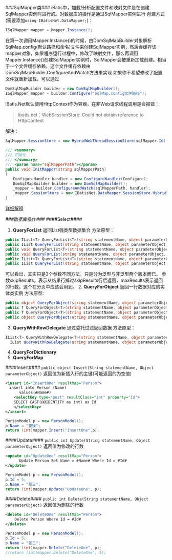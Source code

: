 ###SqlMapper类###
iBatis中，加载/分析配置文件和映射文件是在创建SqlMapper实例时进行的。对数据库的操作是通过SqlMapper实例进行
创建方式(需要添加`using IBatisNet.DataMapper;`)：
```c#
ISqlMapper mapper = Mapper.Instance();
```
在第一次调用Mapper.Instance()的时候，由DomSqlMapBuilder对象解析SqlMap.config(默认路径和命名)文件来创建SqlMapper实例，然后会缓存该mapper对象，如果程序运行过程中，修改了映射文件，那么再调用Mapper.Instance()创建SqlMapper实例时，SqlMapper会被重新加载创建。相当于一个文件缓存依赖，这个文件缓存依赖由DomSqlMapBuilder.ConfigureAndWatch方法来实现
如果你不希望修改了配置文件就重新加载，可以通过
```c#
DomSqlMapBuilder builder = new DomSqlMapBuilder();
ISqlMapper mapper = builder.Configure("SqlMap.config文件路径");
```
iBatis.Net默认使用HttpContext作为容器，在非Web请求线程调用是会报错：
> ibatis.net：WebSessionStore: Could not obtain reference to HttpContext

解决：
```c#
SqlMapper.SessionStore = new HybridWebThreadSessionStore(sqlMapper.Id);
 
/// <summary>
/// 初始化
/// </summary>
/// <param name="sqlMapperPath"></param>
public void InitMapper(string sqlMapperPath)
{
　　ConfigureHandler handler = new ConfigureHandler(Configure);
　　DomSqlMapBuilder builder = new DomSqlMapBuilder();
　　_mapper = builder.ConfigureAndWatch(sqlMapperPath, handler);
　　_mapper.SessionStore = new IBatisNet.DataMapper.SessionStore.HybridWebThreadSessionStore(_mapper.Id);
}
```
[详细解释](http://www.iloveher.cn/ibatis/hybridwebthreadsessionstore.html)

###数据库操作###
####Select####
1. **QueryForList**
  返回List<T>强类型数据集合
  方法原型：
  ```c#
  public IList<T> QueryForList<T>(string statementName, object parameterObject);
  public IList QueryForList(string statementName, object parameterObject);
  public void QueryForList<T>(string statementName, object parameterObject, IList<T> resultObject);
  public void QueryForList(string statementName, object parameterObject, IList resultObject);
  public IList<T> QueryForList<T>(string statementName, object parameterObject, int skipResults,int maxResults);
  public IList QueryForList(string statementName, object parameterObject, int skipResult
  ``` 
  可以看出，其实只是3个参数不同方法，只是分为泛型与非泛型两个版本而已。
  参数skipResults，表示从结果行掉过skipResults行后返回，maxResults表示返回的行数。这个在分页中应该会用到。
2. **QueryForObject**
  返回一行数据对应的实体类实例
  方法原型:
  ```c#
  public object QueryForObject(string statementName, object parameterObject);
  public T QueryForObject<T>(string statementName, object parameterObject);
  public T QueryForObject<T>(string statementName, object parameterObject, T instanceObject);
  public object QueryForObject(string statementName, object parameterObject, object resultObject)
  ```
3. **QueryWithRowDelegate**
  通过委托过滤返回数据
  方法原型：
  ```c#
  IList<T> QueryWithRowDelegate<T>(string statementName, object parameterObject, RowDelegate<T> rowDelegate);
    IList QueryWithRowDelegate(string statementName, object parameterObject, RowDelegate rowDelegate);
  ```
4. **QueryForDictionary**
5. **QueryForMap**

####Insert####
`public object Insert(String statementName, Object parameterObject)`
返回值为新插入行的主键(可能返回的为空值)
```xml
<insert id="InsertOne" resultMap="Person">
　insert into Person (Name)
      values(#Name#)
　  <selectKey type="post" resultClass="int" property="Id">
　  SELECT CAST(@@IDENTITY as int) as Id
　  </selectKey>
</insert>
```
```c#
PersonModel p = new PersonModel();
p.Name = "曹操";
return (int)mapper.Insert("InsertOne",p);
```

####Update####
`public int Update(String statementName, Object parameterObject)`
返回值为修改的行数
```xml
<update id="UpdateOne" resultMap="Person">
      Update Person Set Name = #Name# Where Id = #Id#
</update>
```
```c#
PersonModel p = new PersonModel();
p.Id = 5;
p.Name = "张三";
return (int)mapper.Update("UpdateOne", p);
```

####Delete####
`public int Delete(String statementName, Object parameterObject)`
返回值为删除的行数
```xml
<delete id="DeleteOne" resultMap="Person">
    Delete Person Where Id = #Id#
</delete>
```
```c#
PersonModel p = new PersonModel();
p.Id = 5;
p.Name = "张三";
return (int)mapper.Delete("DeleteOne", p);
//return (int)mapper.Delete("DeleteOne", 5);
```